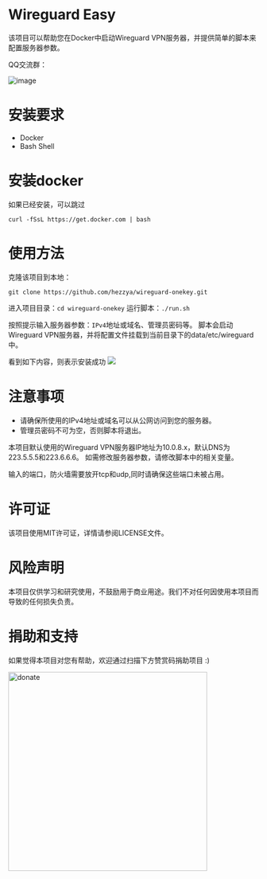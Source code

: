 # Wireguard Easy
该项目可以帮助您在Docker中启动Wireguard VPN服务器，并提供简单的脚本来配置服务器参数。

QQ交流群：

![image](https://user-images.githubusercontent.com/51899048/221509739-7d039726-34a1-4174-b85f-2d0cbf07bd31.png)

# 安装要求
- Docker
- Bash Shell

# 安装docker
如果已经安装，可以跳过
```
curl -fSsL https://get.docker.com | bash
```

# 使用方法
克隆该项目到本地：
```
git clone https://github.com/hezzya/wireguard-onekey.git
```

进入项目目录：`cd wireguard-onekey`
运行脚本：`./run.sh`

按照提示输入服务器参数：`IPv4`地址或域名、管理员密码等。
脚本会启动Wireguard VPN服务器，并将配置文件挂载到当前目录下的data/etc/wireguard中。

看到如下内容，则表示安装成功
![](./asserts/success.png)

# 注意事项
- 请确保所使用的IPv4地址或域名可以从公网访问到您的服务器。
- 管理员密码不可为空，否则脚本将退出。

本项目默认使用的Wireguard VPN服务器IP地址为10.0.8.x，默认DNS为223.5.5.5和223.6.6.6。
如需修改服务器参数，请修改脚本中的相关变量。

输入的端口，防火墙需要放开tcp和udp,同时请确保这些端口未被占用。


# 许可证
该项目使用MIT许可证，详情请参阅LICENSE文件。

# 风险声明

本项目仅供学习和研究使用，不鼓励用于商业用途。我们不对任何因使用本项目而导致的任何损失负责。

# 捐助和支持

如果觉得本项目对您有帮助，欢迎通过扫描下方赞赏码捐助项目 :)

<img src="./asserts/donate.png" alt="donate" width="400" height="400" />
